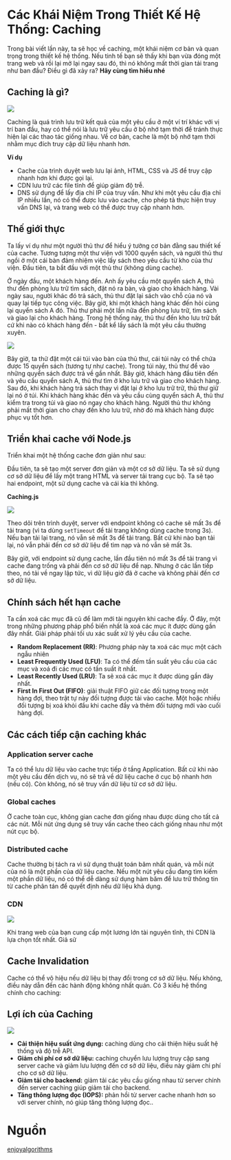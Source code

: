 # Các Khái Niệm Trong Thiết Kế Hệ Thống: Caching

Trong bài viết lần này, ta sẽ học về caching, một khái niệm cơ bản và quan trọng trong thiết kế hệ thống. Nếu tinh tế bạn sẽ thấy khi bạn vừa đóng một trang web và rồi lại mở lại ngay sau đó, thì nó không mất thời gian tải trang như ban đầu? Điều gì đã xảy ra? **Hãy cùng tìm hiểu nhé**

## Caching là gì?

![](./assets/caching.jpg)

Caching là quá trình lưu trữ kết quả của một yêu cầu ở một ví trí khác với vị trí ban đầu, hay có thể nói là lưu trữ yêu cầu ở bộ nhớ tạm thời để tránh thực hiện lại các thao tác giống nhau. Về cơ bản, cache là một bộ nhớ tạm thời nhằm mục đích truy cập dữ liệu nhanh hơn.

**Ví dụ**

- Cache của trình duyệt web lưu lại ảnh, HTML, CSS và JS để truy cập nhanh hơn khi được gọi lại.
- CDN lưu trữ các file tĩnh để giúp giảm độ trễ.
- DNS sử dụng để lấy địa chỉ IP của truy vấn. Như khi một yêu cầu địa chỉ IP nhiều lần, nó có thể được lưu vào cache, cho phép tả thực hiện truy vấn DNS lại, và trang web có thể được truy cập nhanh hơn.

## Thế giới thực

Ta lấy ví dụ như một người thủ thư để hiểu ý tưởng cơ bản đằng sau thiết kế của cache. Tương tượng một thư viện với 1000 quyển sách, và người thủ thư ngồi ở một cái bàn đảm nhiệm việc lấy sách theo yêu cầu từ kho của thư viện. Đầu tiên, ta bắt đầu với một thủ thư (không dùng cache).

Ở ngày đầu, một khách hàng đến. Anh ấy yêu cầu một quyển sách A, thủ thư đến phòng lưu trữ tìm sách, đặt nó ra bàn, và giao cho khách hàng. Vài ngày sau, người khác đó trả sách, thủ thư đặt lại sách vào chỗ của nó và quay lại tiếp tục công việc. Bây giờ, khi một khách hàng khác đến hỏi cùng lại quyển sách A đó. Thủ thư phải một lần nữa đến phòng lưu trữ, tìm sách và giao lại cho khách hàng. Trong hệ thống này, thủ thư đến kho lưu trữ bất cứ khi nào có khách hàng đến - bất kể lấy sách là một yêu cầu thường xuyên.

![](./assets/real-world.png)

Bây giờ, ta thử đặt một cái túi vào bàn của thủ thư, cái túi này có thể chứa được 15 quyển sách (tương tự như cache). Trong túi này, thủ thư để vào những quyển sách được trả về gần nhất. Bây giờ, khách hàng đầu tiên đến và yêu cầu quyển sách A, thủ thư tìm ở kho lưu trữ và giao cho khách hàng. Sau đó, khi khách hàng trả sách thay vì đặt lại ở kho lưu trữ trữ, thủ thư giữ lại nó ở túi. Khi khách hàng khác đến và yêu cầu cùng quyển sách A, thủ thư kiểm tra trong túi và giao nó ngay cho khách hàng. Người thủ thư không phải mất thời gian cho chạy đến kho lưu trữ, nhờ đó mà khách hàng được phục vụ tốt hơn.

## Triển khai cache với Node.js

Triển khai một hệ thống cache đơn giản như sau:

Đầu tiên, ta sẽ tạo một server đơn giản và một cơ sở dữ liệu. Ta sẽ sử dụng cơ sở dữ liệu để lấy một trang HTML và server tải trang cục bộ. Ta sẽ tạo hai endpoint, một sử dụng cache và cái kia thì không.

**Caching.js**

![](./assets/nodejs.png)

Theo dõi trên trình duyệt, server với endpoint không có cache sẽ mất 3s để tải trang (vì ta dùng `setTimeout` để tải trang không dùng cache trong 3s). Nếu bạn tải lại trang, nó vẫn sẽ mất 3s để tải trang. Bất cứ khi nào bạn tải lại, nó vẫn phải đến cơ sở dữ liệu để tìm nạp và nó vẫn sẽ mất 3s.

Bây giờ, với endpoint sử dụng cache, lần đầu tiên nó mất 3s để tải trang vì cache đang trống và phải đến cơ sở dữ liệu để nạp. Nhưng ở các lần tiếp theo, nó tải về ngay lập tức, vì dữ liệu giờ đã ở cache và không phải đến cơ sở dữ liệu. 

## Chính sách hết hạn cache

Ta cần xoá các mục đã cũ để làm mới tài nguyên khi cache đầy. Ở đây, một trong những phương pháp phổ biến nhất là xoá các mục ít được dùng gần đây nhất. Giải pháp phải tối ưu xác suất xử lý yêu cầu của cache.

- **Random Replacement (RR)**: Phương pháp này ta xoá các mục một cách ngẫu nhiên
- **Least Frequently Used (LFU)**: Ta có thể đếm tần suất yêu cầu của các mục và xoá đi các mục có tần suất ít nhất.
- **Least Recently Used (LRU)**: Ta sẽ xoá các mục ít được dùng gần đây nhất.
- **First In First Out (FIFO)**: giải thuật FIFO giữ các đối tượng trong một hàng đợi, theo trật tự này đối tượng được tải vào cache. Một hoặc nhiều đối tượng bị xoá khỏi đầu khi cache đầy và thêm đối tượng mới vào cuối hàng đợi.

## Các cách tiếp cận caching khác

### Application server cache

Ta có thể lưu dữ liệu vào cache trực tiếp ở tầng Application. Bất cứ khi nào một yêu cầu đến dịch vụ, nó sẽ trả về dữ liệu cache ở cục bộ nhanh hơn (nếu có). Còn không, nó sẽ truy vấn dữ liệu từ cơ sở dữ liệu.

### Global caches

Ở cache toàn cục, không gian cache đơn giống nhau được dùng cho tất cả các nút. Mỗi nút ứng dụng sẽ truy vấn cache theo cách giống nhau như một nút cục bộ.

### Distributed cache

Cache thường bị tách ra vì sử dụng thuật toán băm nhất quán, và mỗi nút của nó là một phần của dữ liệu cache. Nếu một nút yêu cầu đang tìm kiếm một phần dữ liệu, nó có thể dễ dàng sử dụng hàm băm để lưu trữ thông tin từ cache phân tán để quyết định nếu dữ liệu khả dụng.

### CDN

![](./assets/cdn.png)

Khi trang web của bạn cung cấp một lương lớn tài nguyên tĩnh, thì CDN là lựa chọn tốt nhất. Giả sử 

## Cache Invalidation

Cache có thể vô hiệu nếu dữ liệu bị thay đổi trong cơ sở dữ liệu. Nếu không, điều này dẫn đến các hành động không nhất quán. Có 3 kiểu hệ thống chính cho caching:

## Lợi ích của Caching

![](./assets/adv.png)

- **Cải thiện hiệu suất ứng dụng:** caching dùng cho cải thiện hiệu suất hệ thống và độ trễ API.
- **Giảm chi phí cơ sở dữ liệu:** caching chuyển lưu lượng truy cập sang server cache và giảm lưu lượng đến cơ sở dữ liệu, điều này giảm chi phí cho cơ sở dữ liệu.
- **Giảm tải cho backend:** giảm tải các yêu cầu giống nhau từ server chính đến server caching giúp giảm tải cho backend.
- **Tăng thông lượng đọc (IOPS):** phản hồi từ server cache nhanh hơn so với server chính, nó giúp tăng thông lượng đọc..

# Nguồn 

[enjoyalgorithms](https://www.enjoyalgorithms.com/blog/caching-system-design-concept)